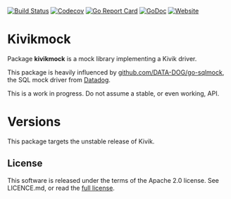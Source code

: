 [![Build Status](https://travis-ci.org/go-kivik/kivikmock.svg?branch=master)](https://travis-ci.org/go-kivik/kivikmock) [![Codecov](https://img.shields.io/codecov/c/github/go-kivik/kivikmock.svg?style=flat)](https://codecov.io/gh/go-kivik/kivikmock) [![Go Report Card](https://goreportcard.com/badge/github.com/go-kivik/kivikmock)](https://goreportcard.com/report/github.com/go-kivik/kivikmock) [![GoDoc](https://godoc.org/github.com/go-kivik/kivikmock?status.svg)](http://godoc.org/github.com/go-kivik/kivikmock) [![Website](https://img.shields.io/website-up-down-green-red/http/shields.io.svg?label=website&colorB=007fff)](http://kivik.io)

# Kivikmock

Package **kivikmock** is a mock library implementing a Kivik driver.

This package is heavily influenced by [github.com/DATA-DOG/go-sqlmock](https://github.com/DATA-DOG/go-sqlmock), the SQL mock driver from [Datadog](https://www.datadoghq.com/).

This is a work in progress. Do not assume a stable, or even working, API.

# Versions

This package targets the unstable release of Kivik.

## License

This software is released under the terms of the Apache 2.0 license. See
LICENCE.md, or read the [full license](http://www.apache.org/licenses/LICENSE-2.0).

